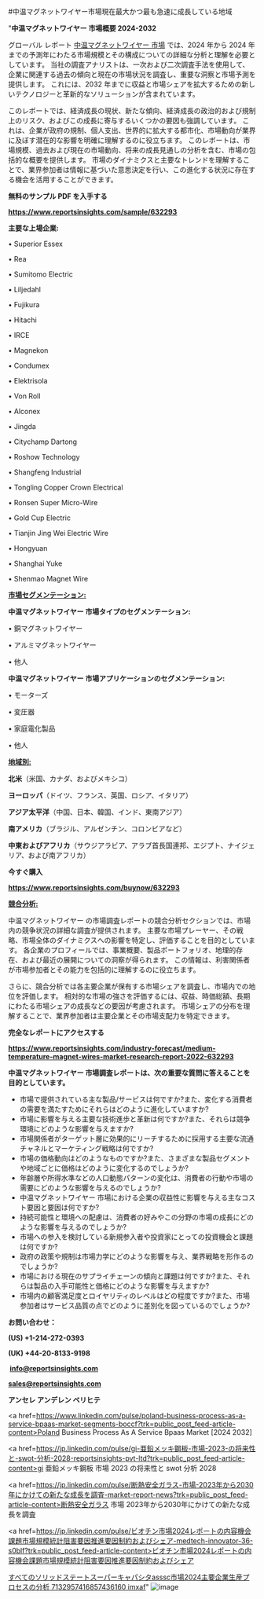 #中温マグネットワイヤー市場現在最大かつ最も急速に成長している地域

"<strong>中温マグネットワイヤー 市場概要 2024-2032</strong>

グローバル レポート <a href=https://www.reportsinsights.com/sample/632293>中温マグネットワイヤー 市場</a> では、2024 年から 2024 年までの予測年にわたる市場規模とその構成についての詳細な分析と理解を必要としています。 当社の調査アナリストは、一次および二次調査手法を使用して、企業に関連する過去の傾向と現在の市場状況を調査し、重要な洞察と市場予測を提供します。 これには、2032 年までに収益と市場シェアを拡大​​するための新しいテクノロジーと革新的なソリューションが含まれています。

このレポートでは、経済成長の現状、新たな傾向、経済成長の政治的および規制上のリスク、およびこの成長に寄与するいくつかの要因も強調しています。 これは、企業が政府の規制、個人支出、世界的に拡大する都市化、市場動向が業界に及ぼす潜在的な影響を明確に理解するのに役立ちます。 このレポートは、市場規模、過去および現在の市場動向、将来の成長見通しの分析を含む、市場の包括的な概要を提供します。 市場のダイナミクスと主要なトレンドを理解することで、業界参加者は情報に基づいた意思決定を行い、この進化する状況に存在する機会を活用することができます。

<strong><b>無料のサンプル PDF を入手する</b></strong>

<a href=https://www.reportsinsights.com/sample/632293><strong><u>https://www.reportsinsights.com/sample/632293</u></strong></a>

<strong>主要な上場企業:</strong>

• Superior Essex

• Rea

• Sumitomo Electric

• Liljedahl

• Fujikura

• Hitachi

• IRCE

• Magnekon

• Condumex

• Elektrisola

• Von Roll

• Alconex

• Jingda

• Citychamp Dartong

• Roshow Technology

• Shangfeng Industrial

• Tongling Copper Crown Electrical

• Ronsen Super Micro-Wire

• Gold Cup Electric

• Tianjin Jing Wei Electric Wire

• Hongyuan

• Shanghai Yuke

• Shenmao Magnet Wire

<strong><u>市場セグメンテーション</u></strong><strong><u>:</u></strong>

<strong>中温マグネットワイヤー 市場タイプのセグメンテーション:</strong>

• 銅マグネットワイヤー

• アルミマグネットワイヤー

• 他人

<strong>中温マグネットワイヤー 市場アプリケーションのセグメンテーション:</strong>

• モーターズ

• 変圧器

• 家庭電化製品

• 他人

<strong><u>地域別</u></strong><strong><u>:</u></strong>

<strong>北米</strong>（米国、カナダ、およびメキシコ）

<strong>ヨーロッパ</strong>（ドイツ、フランス、英国、ロシア、イタリア）

<strong>アジア太平洋</strong>（中国、日本、韓国、インド、東南アジア）

<strong>南アメリカ</strong>（ブラジル、アルゼンチン、コロンビアなど）

<strong>中東およびアフリカ</strong>（サウジアラビア、アラブ首長国連邦、エジプト、ナイジェリア、および南アフリカ）

<strong>今すぐ購入</strong>

<a href=https://www.reportsinsights.com/buynow/632293><strong><u>https://www.reportsinsights.com/buynow/632293</u></strong></a>

<strong><u>競合分析:</u></strong>

中温マグネットワイヤー の市場調査レポートの競合分析セクションでは、市場内の競争状況の詳細な調査が提供されます。 主要な市場プレーヤー、その戦略、市場全体のダイナミクスへの影響を特定し、評価することを目的としています。 各企業のプロフィールでは、事業概要、製品ポートフォリオ、地理的存在、および最近の展開についての洞察が得られます。 この情報は、利害関係者が市場参加者とその能力を包括的に理解するのに役立ちます。

さらに、競合分析では各主要企業が保有する市場シェアを調査し、市場内での地位を評価します。 相対的な市場の強さを評価するには、収益、時価総額、長期にわたる市場シェアの成長などの要因が考慮されます。 市場シェアの分布を理解することで、業界参加者は主要企業とその市場支配力を特定できます。

<strong>完全なレポートにアクセスする</strong>

<a href=https://www.reportsinsights.com/industry-forecast/medium-temperature-magnet-wires-market-research-report-2022-632293><strong><u><b>https://www.reportsinsights.com/industry-forecast/medium-temperature-magnet-wires-market-research-report-2022-632293</b></u></strong></a>

<strong><b>中温マグネットワイヤー 市場調査レポートは、次の重要な質問に答えることを目的としています。</b></strong>
<ul>
  <li>市場で提供されている主な製品/サービスは何ですか?また、変化する消費者の需要を満たすためにそれらはどのように進化していますか?</li>
  <li>市場に影響を与える主要な技術進歩と革新は何ですか?また、それらは競争環境にどのような影響を与えますか?</li>
  <li>市場関係者がターゲット層に効果的にリーチするために採用する主要な流通チャネルとマーケティング戦略は何ですか?</li>
  <li>市場の価格動向はどのようなものですか?また、さまざまな製品セグメントや地域ごとに価格はどのように変化するのでしょうか?</li>
  <li>年齢層や所得水準などの人口動態パターンの変化は、消費者の行動や市場の需要にどのような影響を与えるのでしょうか?</li>
  <li>中温マグネットワイヤー 市場における企業の収益性に影響を与える主なコスト要因と要因は何ですか?</li>
  <li>持続可能性と環境への配慮は、消費者の好みやこの分野の市場の成長にどのような影響を与えるのでしょうか?</li>
  <li>市場への参入を検討している新規参入者や投資家にとっての投資機会と課題は何ですか?</li>
  <li>政府の政策や規制は市場力学にどのような影響を与え、業界戦略を形作るのでしょうか?</li>
  <li>市場における現在のサプライチェーンの傾向と課題は何ですか?また、それらは製品の入手可能性と価格にどのような影響を与えますか?</li>
  <li>市場内の顧客満足度とロイヤリティのレベルはどの程度ですか?また、市場参加者はサービス品質の点でどのように差別化を図っているのでしょうか?</li>
</ul>
<strong>お問い合わせ：</strong>

<strong>(US) +1-214-272-0393</strong>

<strong>(UK) +44-20-8133-9198</strong>

<strong> </strong><a href=info@reportsinsights.com><strong><u>info@reportsinsights.com</u></strong></a>

<a href=sales@reportsinsights.com><strong><u>sales@reportsinsights.com</u></strong></a>

<strong>アンセレ アンデレン ベリヒテ</strong>

<a href=https://www.linkedin.com/pulse/poland-business-process-as-a-service-bpaas-market-segments-boccf?trk=public_post_feed-article-content>Poland Business Process As A Service Bpaas Market [2024 2032]</a>

<a href=https://jp.linkedin.com/pulse/gi-亜鉛メッキ鋼板-市場-2023-の将来性と-swot-分析-2028-reportsinsights-pvt-ltd?trk=public_post_feed-article-content>gi 亜鉛メッキ鋼板 市場 2023 の将来性と swot 分析 2028</a>

<a href=https://jp.linkedin.com/pulse/断熱安全ガラス-市場-2023年から2030年にかけての新たな成長を調査-market-report-news?trk=public_post_feed-article-content>断熱安全ガラス 市場 2023年から2030年にかけての新たな成長を調査</a>

<a href=https://jp.linkedin.com/pulse/ビオチン市場2024レポートの内容機会課題市場規模統計阻害要因推進要因制約およびシェア-medtech-innovator-36-s0blf?trk=public_post_feed-article-content>ビオチン市場2024レポートの内容機会課題市場規模統計阻害要因推進要因制約およびシェア</a>

<a href=https://www.linkedin.com/pulse/すべてのソリッドステートスーパーキャパシタasssc市場2024主要企業生産プロセスの分析-7132957416857436160-imxaf/>すべてのソリッドステートスーパーキャパシタasssc市場2024主要企業生産プロセスの分析 7132957416857436160 imxaf</a>"
![image](https://github.com/ahaan12367/RIMarket24/assets/158471582/dbe4b6aa-7a0a-4256-973a-83b587277368)
